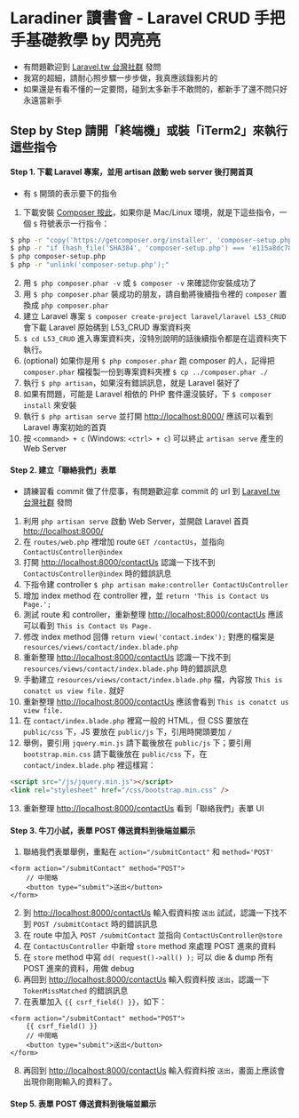 # Laradiner 讀書會 - Laravel CRUD 手把手基礎教學 by 閃亮亮

* 有問題歡迎到 [Laravel.tw 台灣社群] 發問
* 我寫的超細，請耐心照步驟一步步做，我真應該錄影片的
* 如果還是有看不懂的一定要問，碰到太多新手不敢問的，都新手了還不問只好永遠當新手

[Laravel.tw 台灣社群]: https://www.facebook.com/groups/laravel.tw/

## Step by Step 請開「終端機」或裝「iTerm2」來執行這些指令

#### Step 1. 下載 Laravel 專案，並用 artisan 啟動 web server 後打開首頁

* 有 `$` 開頭的表示要下的指令

1. 下載安裝 [Composer 按此](https://getcomposer.org/doc/00-intro.md)，如果你是 Mac/Linux 環境，就是下這些指令，一個 `$` 符號表示一行指令：
``` bash
$ php -r "copy('https://getcomposer.org/installer', 'composer-setup.php');"
$ php -r "if (hash_file('SHA384', 'composer-setup.php') === 'e115a8dc7871f15d853148a7fbac7da27d6c0030b848d9b3dc09e2a0388afed865e6a3d6b3c0fad45c48e2b5fc1196ae') { echo 'Installer verified'; } else { echo 'Installer corrupt'; unlink('composer-setup.php'); } echo PHP_EOL;"
$ php composer-setup.php
$ php -r "unlink('composer-setup.php');"
```

2. 用 `$ php composer.phar -v` 或 `$ composer -v` 來確認你安裝成功了
3. 用 `$ php composer.phar` 裝成功的朋友，請自動將後續指令裡的 `composer` 置換成 `php composer.phar`
4. 建立 Laravel 專案 `$ composer create-project laravel/laravel L53_CRUD` 會下載 Laravel 原始碼到 L53_CRUD 專案資料夾
5. `$ cd L53_CRUD` 進入專案資料夾，沒特別說明的話後續指令都是在這資料夾下執行。
6. (optional) 如果你是用 `$ php composer.phar` 跑 composer 的人，記得把 `composer.phar` 檔複製一份到專案資料夾裡 `$ cp ../composer.phar ./`
7. 執行 `$ php artisan`，如果沒有錯誤訊息，就是 Laravel 裝好了
8. 如果有問題，可能是 Laravel 相依的 PHP 套件還沒裝好，下 `$ composer install` 來安裝
9. 執行 `$ php artisan serve` 並打開 <http://localhost:8000/> 應該可以看到 Laravel 專案初始的首頁
10. 按 `<command> + c` (Windows: `<ctrl> + c`) 可以終止 `artisan serve` 產生的 Web Server

#### Step 2. 建立「聯絡我們」表單

* 請練習看 commit 做了什麼事，有問題歡迎拿 commit 的 url 到 [Laravel.tw 台灣社群] 發問

1. 利用 `php artisan serve` 啟動 Web Server，並開啟 Laravel 首頁 <http://localhost:8000/>
2. 在 `routes/web.php` 裡增加 route `GET /contactUs`，並指向 `ContactUsController@index`
3. 打開 <http://localhost:8000/contactUs> 認識一下找不到 `ContactUsController@index` 時的錯誤訊息
4. 下指令建 controller `$ php artisan make:controller ContactUsController`
5. 增加 index method 在 controller 裡，並 `return 'This is Contact Us Page.';`
6. 測試 route 和 controller，重新整理 <http://localhost:8000/contactUs> 應該可以看到 `This is Contact Us Page.`
7. 修改 index method 回傳 `return view('contact.index');` 對應的檔案是 `resources/views/contact/index.blade.php`
8. 重新整理 <http://localhost:8000/contactUs> 認識一下找不到 `resources/views/contact/index.blade.php` 時的錯誤訊息
9. 手動建立 `resources/views/contact/index.blade.php` 檔，內容放 `This is conatct us view file.` 就好
10. 重新整理 <http://localhost:8000/contactUs> 應該會看到 `This is conatct us view file.`
11. 在 `contact/index.blade.php` 裡寫一般的 HTML，但 CSS 要放在 `public/css` 下，JS 要放在 `public/js` 下，引用時開頭要加 `/`
12. 舉例，要引用 `jquery.min.js` 請下載後放在 `public/js` 下；要引用 `bootstrap.min.css` 請下載後放在 `public/css` 下，在 `contact/index.blade.php` 裡這樣寫：
``` html
<script src="/js/jquery.min.js"></script>
<link rel="stylesheet" href="/css/bootstrap.min.css" />
```

13. 重新整理 <http://localhost:8000/contactUs> 看到「聯絡我們」表單 UI

#### Step 3. 牛刀小試，表單 POST 傳送資料到後端並顯示

1. 聯絡我們表單舉例，重點在 `action="/submitContact"` 和 `method='POST'`
```
<form action="/submitContact" method="POST">
    // 中間略
    <button type="submit">送出</button>
</form>
```
2. 到 <http://localhost:8000/contactUs> 輸入假資料按 `送出` 試試，認識一下找不到 `POST /submitContact` 時的錯誤訊息
3. 在 route 中加入 `POST /submitContact` 並指向 `ContactUsController@store`
4. 在 `ContactUsController` 中新增 `store` method 來處理 POST 進來的資料
5. 在 `store` method 中寫 `dd( request()->all() );` 可以 die & dump 所有 POST 進來的資料，用做 debug
6. 再回到 <http://localhost:8000/contactUs> 輸入假資料按 `送出`，認識一下 `TokenMissMatched` 的錯誤訊息
7. 在表單加入 `{{ csrf_field() }}`，如下：
```
<form action="/submitContact" method="POST">
    {{ csrf_field() }}
    // 中間略
    <button type="submit">送出</button>
</form>
```

8. 再回到 <http://localhost:8000/contactUs> 輸入假資料按 `送出`，畫面上應該會出現你剛剛輸入的資料了。

#### Step 5. 表單 POST 傳送資料到後端並顯示





